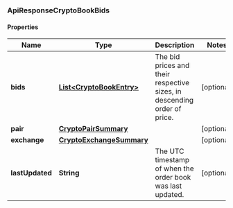 
### ApiResponseCryptoBookBids

#### Properties
Name | Type | Description | Notes
------------ | ------------- | ------------- | -------------
**bids** | [**List&lt;CryptoBookEntry&gt;**](CryptoBookEntry.md) | The bid prices and their respective sizes, in descending order of price. |  [optional]
**pair** | [**CryptoPairSummary**](CryptoPairSummary.md) |  |  [optional]
**exchange** | [**CryptoExchangeSummary**](CryptoExchangeSummary.md) |  |  [optional]
**lastUpdated** | **String** | The UTC timestamp of when the order book was last updated. |  [optional]



